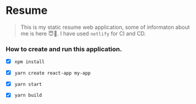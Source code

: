 # Resume
> This is my static resume web application, some of informaton about me is here 😇️🍻️. I have used `netlify` for CI and CD.

### How to create and run this application.
- [x] `npm install`
- [x] `yarn create react-app my-app`  
- [x] `yarn start`  
- [x] `yarn build`  



